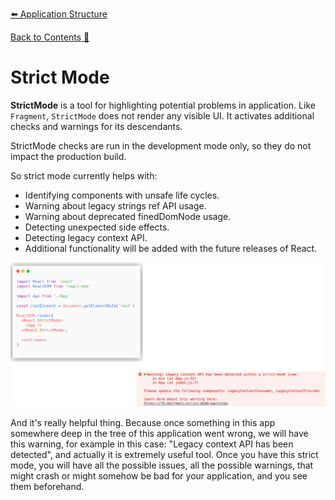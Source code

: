 [⬅️ Application Structure](application-structure.md)  

[Back to Contents 📑](../../README.md#module-3-4)


# Strict Mode

**StrictMode** is a tool for highlighting potential problems in application.
Like `Fragment`, `StrictMode` does not render any visible UI.
It activates additional checks and warnings for its descendants.

StrictMode checks are run in the development mode only, so they do not impact the production build.

So strict mode currently helps with:

- Identifying components with unsafe life cycles.
- Warning about legacy strings ref API usage.
- Warning about deprecated finedDomNode usage.
- Detecting unexpected side effects.
- Detecting legacy context API.
- Additional functionality will be added with the future releases of React.

![Strict Mode image 1](images/strict-mode-img1.png)

And it's really helpful thing.
Because once something in this app somewhere deep in the tree of this application went wrong, we will have this warning, for example in this case: "Legacy context API has been detected", and actually it is extremely useful tool.
Once you have this strict mode, you will have all the possible issues, all the possible warnings, that might crash or might somehow be bad for your application, and you see them beforehand.

